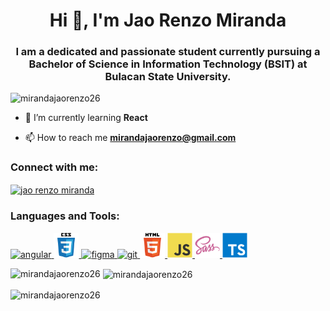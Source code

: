 <h1 align="center">Hi 👋, I'm Jao Renzo Miranda</h1>
<h3 align="center">I am a dedicated and passionate student currently pursuing a Bachelor of Science in Information Technology (BSIT) at Bulacan State University.</h3>

<p align="left"> <img src="https://komarev.com/ghpvc/?username=mirandajaorenzo26&label=Profile%20views&color=0e75b6&style=flat" alt="mirandajaorenzo26" /> </p>

- 🌱 I’m currently learning **React**

- 📫 How to reach me **mirandajaorenzo@gmail.com**

<h3 align="left">Connect with me:</h3>
<p align="left">
<a href="https://linkedin.com/in/jao renzo miranda" target="blank"><img align="center" src="https://raw.githubusercontent.com/rahuldkjain/github-profile-readme-generator/master/src/images/icons/Social/linked-in-alt.svg" alt="jao renzo miranda" height="30" width="40" /></a>
</p>

<h3 align="left">Languages and Tools:</h3>
<p align="left"> <a href="https://angular.io" target="_blank" rel="noreferrer"> <img src="https://angular.io/assets/images/logos/angular/angular.svg" alt="angular" width="40" height="40"/> </a> <a href="https://www.w3schools.com/css/" target="_blank" rel="noreferrer"> <img src="https://raw.githubusercontent.com/devicons/devicon/master/icons/css3/css3-original-wordmark.svg" alt="css3" width="40" height="40"/> </a> <a href="https://www.figma.com/" target="_blank" rel="noreferrer"> <img src="https://www.vectorlogo.zone/logos/figma/figma-icon.svg" alt="figma" width="40" height="40"/> </a> <a href="https://git-scm.com/" target="_blank" rel="noreferrer"> <img src="https://www.vectorlogo.zone/logos/git-scm/git-scm-icon.svg" alt="git" width="40" height="40"/> </a> <a href="https://www.w3.org/html/" target="_blank" rel="noreferrer"> <img src="https://raw.githubusercontent.com/devicons/devicon/master/icons/html5/html5-original-wordmark.svg" alt="html5" width="40" height="40"/> </a> <a href="https://developer.mozilla.org/en-US/docs/Web/JavaScript" target="_blank" rel="noreferrer"> <img src="https://raw.githubusercontent.com/devicons/devicon/master/icons/javascript/javascript-original.svg" alt="javascript" width="40" height="40"/> </a> <a href="https://sass-lang.com" target="_blank" rel="noreferrer"> <img src="https://raw.githubusercontent.com/devicons/devicon/master/icons/sass/sass-original.svg" alt="sass" width="40" height="40"/> </a> <a href="https://www.typescriptlang.org/" target="_blank" rel="noreferrer"> <img src="https://raw.githubusercontent.com/devicons/devicon/master/icons/typescript/typescript-original.svg" alt="typescript" width="40" height="40"/> </a> </p>

<p><img align="left" src="https://github-readme-stats.vercel.app/api/top-langs?username=mirandajaorenzo26&show_icons=true&locale=en&layout=compact" alt="mirandajaorenzo26" /></p>

<p>&nbsp;<img align="center" src="https://github-readme-stats.vercel.app/api?username=mirandajaorenzo26&show_icons=true&locale=en" alt="mirandajaorenzo26" /></p>

<p><img align="center" src="https://github-readme-streak-stats.herokuapp.com/?user=mirandajaorenzo26&" alt="mirandajaorenzo26" /></p>
